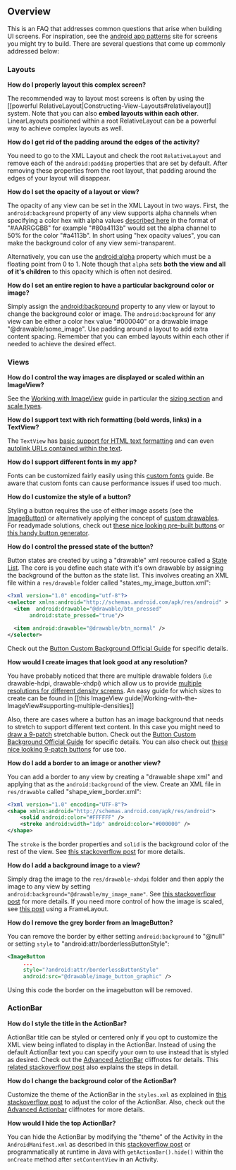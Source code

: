 ## Overview

This is an FAQ that addresses common questions that arise when building UI screens. For inspiration, see the [android app patterns](http://www.android-app-patterns.com/) site for screens you might try to build. There are several questions that come up commonly addressed below:

### Layouts

**How do I properly layout this complex screen?**

The recommended way to layout most screens is often by using the [[powerful RelativeLayout|Constructing-View-Layouts#relativelayout]] system. Note that you can also **embed layouts within each other**. LinearLayouts positioned within a root RelativeLayout can be a powerful way to achieve complex layouts as well.

**How do I get rid of the padding around the edges of the activity?**

You need to go to the XML Layout and check the root `RelativeLayout` and remove each of the `android:padding` properties that are set by default. After removing these properties from the root layout, that padding around the edges of your layout will disappear. 

**How do I set the opacity of a layout or view?**

The opacity of any view can be set in the XML Layout in two ways. First, the `android:background` property of any view supports alpha channels when specifying a color hex with alpha values [described here](http://stackoverflow.com/a/11019879) in the format of "#AARRGGBB" for example "#80a4113b" would set the alpha channel to 50% for the color "#a4113b". In short using "hex opacity values", you can make the background color of any view semi-transparent. 

Alternatively, you can use the [android:alpha](http://developer.android.com/reference/android/view/View.html#attr_android:alpha) property which must be a floating point from 0 to 1. Note though that `alpha` sets **both the view and all of it's children** to this opacity which is often not desired.

**How do I set an entire region to have a particular background color or image?**

Simply assign the [android:background](http://developer.android.com/reference/android/view/View.html#attr_android:background) property to any view or layout to change the background color or image. The `android:background` for any view can be either a color hex value "#000040" or a drawable image "@drawable/some_image". Use padding around a layout to add extra content spacing. Remember that you can embed layouts within each other if needed to achieve the desired effect.

### Views

**How do I control the way images are displayed or scaled within an ImageView?**

See the [Working with ImageView](http://guides.codepath.com/android/Working-with-the-ImageView) guide in particular the [sizing section](http://guides.codepath.com/android/Working-with-the-ImageView#sizing-imageview-controls) and [scale types](http://guides.codepath.com/android/Working-with-the-ImageView#scale-types).

**How do I support text with rich formatting (bold words, links) in a TextView?**

The `TextView` has [basic support for HTML text formatting](http://guides.codepath.com/android/Working-with-the-TextView#inserting-html-formatting) and can even [autolink URLs contained within the text](http://guides.codepath.com/android/Working-with-the-TextView#autolinking-urls).

**How do I support different fonts in my app?** 

Fonts can be customized fairly easily using this [custom fonts](http://guides.codepath.com/android/Working-with-the-TextView#using-custom-fonts) guide. Be aware that custom fonts can cause performance issues if used too much.

**How do I customize the style of a button?**

Styling a button requires the use of either image assets (see the [ImageButton](http://developer.android.com/reference/android/widget/ImageButton.html)) or alternatively applying the concept of [custom drawables](http://guides.codepath.com/android/Drawables#customizing-a-button). For readymade solutions, check out [these nice looking pre-built buttons](http://www.dibbus.com/2011/03/9patch-images-in-android/) or [this handy button generator](http://angrytools.com/android/button/).

**How do I control the pressed state of the button?**

Button states are created by using a "drawable" xml resource called a [State List](http://developer.android.com/guide/topics/resources/drawable-resource.html#StateList). The core is you define each state with it's own drawable by assigning the background of the button as the state list. This involves creating an XML file within a `res/drawable` folder called "states_my_image_button.xml":

```xml
<?xml version="1.0" encoding="utf-8"?>
<selector xmlns:android="http://schemas.android.com/apk/res/android" >
  <item  android:drawable="@drawable/btn_pressed" 
       android:state_pressed="true"/> 

  <item android:drawable="@drawable/btn_normal" />
</selector>
```

Check out the [Button Custom Background Official Guide](http://developer.android.com/guide/topics/ui/controls/button.html#CustomBackground) for specific details.

**How would I create images that look good at any resolution?**

You have probably noticed that there are multiple drawable folders (i.e drawable-hdpi, drawable-xhdpi) which allow us to provide [multiple resolutions for different density screens](http://developer.android.com/training/basics/supporting-devices/screens.html#create-bitmaps). An easy guide for which sizes to create can be found in [[this ImageView guide|Working-with-the-ImageView#supporting-multiple-densities]]

Also, there are cases where a button has an image background that needs to stretch to support different text content. In this case you might need to [draw a 9-patch](http://developer.android.com/tools/help/draw9patch.html) stretchable button. Check out the [Button Custom Background Official Guide](http://developer.android.com/guide/topics/ui/controls/button.html#CustomBackground) for specific details. You can also check out [these nice looking 9-patch buttons](http://www.dibbus.com/2011/03/9patch-images-in-android/) for use too.

**How do I add a border to an image or another view?**

You can add a border to any view by creating a "drawable shape xml" and applying that as the `android:background` of the view. Create an XML file in `res/drawable` called "shape_view_border.xml":

```xml
<?xml version="1.0" encoding="UTF-8"?>
<shape xmlns:android="http://schemas.android.com/apk/res/android">
    <solid android:color="#FFFFFF" />
    <stroke android:width="1dp" android:color="#000000" />
</shape>
```

The `stroke` is the border properties and `solid` is the background color of the rest of the view. See [this stackoverflow post](http://stackoverflow.com/a/3264140) for more details.

**How do I add a background image to a view?**

Simply drag the image to the `res/drawable-xhdpi` folder and then apply the image to any view by setting `android:background="@drawable/my_image_name"`. See [this stackoverflow post](http://stackoverflow.com/a/8177819) for more details. If you need more control of how the image is scaled, see [this post](http://stackoverflow.com/a/16139059) using a FrameLayout.

**How do I remove the grey border from an ImageButton?**

You can remove the border by either setting `android:background` to "@null" or setting `style` to "android:attr/borderlessButtonStyle":

```xml
<ImageButton
     ...
     style="?android:attr/borderlessButtonStyle"
     android:src="@drawable/image_button_graphic" />
```

Using this code the border on the imagebutton will be removed.

### ActionBar

**How do I style the title in the ActionBar?**

ActionBar title can be styled or centered only if you opt to customize the XML view being inflated to display in the ActionBar. Instead of using the default ActionBar text you can specify your own to use instead that is styled as desired. Check out the [Advanced ActionBar](http://guides.codepath.com/android/Extended-ActionBar-Guide#custom-actionbar-layout) cliffnotes for details. This [related stackoverflow post](http://stackoverflow.com/questions/12387345/how-to-align-actionbar-title-center-in-android/12388200#12388200) also explains the steps in detail. 

**How do I change the background color of the ActionBar?**

Customize the theme of the ActionBar in the `styles.xml` as explained in [this stackoverflow post](http://stackoverflow.com/a/9249702) to adjust the color of the ActionBar. Also, check out the [Advanced Actionbar](https://github.com/thecodepath/android_guides/wiki/Extended-ActionBar-Guide#custom-actionbar-styles) cliffnotes for more details. 

**How would I hide the top ActionBar?**

You can hide the ActionBar by modifying the "theme" of the Activity in the `AndroidManifest.xml` as described in this [stackoverflow post](http://stackoverflow.com/a/19545450) or programmatically at runtime in Java with `getActionBar().hide()` within the `onCreate` method after `setContentView` in an Activity.